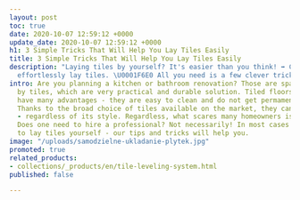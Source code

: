 ```yaml
---
layout: post
toc: true
date: 2020-10-07 12:59:12 +0000
update_date: 2020-10-07 12:59:12 +0000
h1: 3 Simple Tricks That Will Help You Lay Tiles Easily
title: 3 Simple Tricks That Will Help You Lay Tiles Easily
description: "Laying tiles by yourself? It's easier than you think! ➡️ Check how to
  effortlessly lay tiles. \U0001F6E0️ All you need is a few clever tricks."
intro: Are you planning a kitchen or bathroom renovation? Those are spaces domnated
  by tiles, which are very practical and durable solution. Tiled floors and walls
  have many advantages - they are easy to clean and do not get permamently stained.
  Thanks to the broad choice of tiles available on the market, they can fit any interior
  - regardless of its style. Regardless, what scares many homeowners is laying tiles.
  Does one need to hire a professional? Not necessarily! In most cases you can decide
  to lay tiles yourself - our tips and tricks will help you.
image: "/uploads/samodzielne-ukladanie-plytek.jpg"
promoted: true
related_products:
- collections/_products/en/tile-leveling-system.html
published: false

---
```

